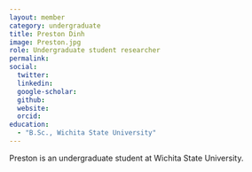 ```yaml
---
layout: member
category: undergraduate
title: Preston Dinh
image: Preston.jpg
role: Undergraduate student researcher
permalink: 
social:
  twitter:
  linkedin: 
  google-scholar: 
  github:
  website:
  orcid:
education:
  - "B.Sc., Wichita State University"
---
```


Preston is an undergraduate student at Wichita State University.